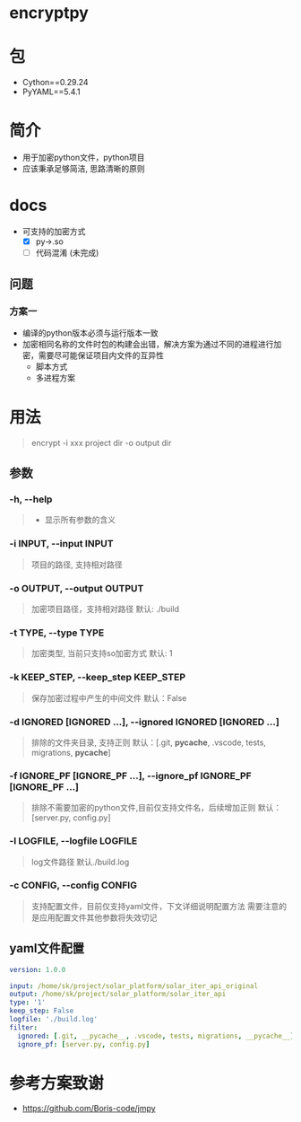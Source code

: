 # encryptpy
# 包

- Cython==0.29.24
- PyYAML==5.4.1
  
# 简介

- 用于加密python文件，python项目
- 应该秉承足够简洁, 思路清晰的原则

# docs

- 可支持的加密方式
  - [x] py->.so
  - [ ] 代码混淆 (未完成)

## 问题

### 方案一

  - 编译的python版本必须与运行版本一致
  - 加密相同名称的文件时包的构建会出错，解决方案为通过不同的进程进行加密，需要尽可能保证项目内文件的互异性
    - 脚本方式
    - 多进程方案

# 用法

> encrypt -i xxx project dir -o output dir

## 参数

### -h, --help

> - 显示所有参数的含义

### -i INPUT, --input INPUT

> 项目的路径, 支持相对路径

### -o OUTPUT, --output OUTPUT

> 加密项目路径，支持相对路径
> 默认: ./build

### -t TYPE, --type TYPE

> 加密类型, 当前只支持so加密方式
> 默认: 1

### -k KEEP_STEP, --keep_step KEEP_STEP

> 保存加密过程中产生的中间文件
> 默认：False

### -d IGNORED [IGNORED ...], --ignored IGNORED [IGNORED ...]

> 排除的文件夹目录, 支持正则
> 默认：[.git, __pycache__, .vscode, tests, migrations, __pycache__]

###  -f IGNORE_PF [IGNORE_PF ...], --ignore_pf IGNORE_PF [IGNORE_PF ...]

> 排除不需要加密的python文件,目前仅支持文件名，后续增加正则
> 默认：[server.py, config.py]

### -l LOGFILE, --logfile LOGFILE

> log文件路径
> 默认./build.log

### -c CONFIG, --config CONFIG

> 支持配置文件，目前仅支持yaml文件，下文详细说明配置方法
> 需要注意的是应用配置文件其他参数将失效切记



## yaml文件配置

```yaml
version: 1.0.0

input: /home/sk/project/solar_platform/solar_iter_api_original
output: /home/sk/project/solar_platform/solar_iter_api
type: '1'
keep_step: False
logfile: './build.log'
filter:
  ignored: [.git, __pycache__, .vscode, tests, migrations, __pycache__]
  ignore_pf: [server.py, config.py]

```
# 参考方案致谢
- <https://github.com/Boris-code/jmpy>